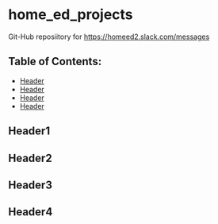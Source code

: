 # home_ed_projects
Git-Hub reposiitory for https://homeed2.slack.com/messages

## Table of Contents:
- [Header](#header1)
- [Header](#header2)
- [Header](#header3)
- [Header](#header4)

## Header1
## Header2
## Header3
## Header4
